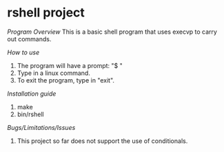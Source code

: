 # rshell project

*Program Overview*
This is a basic shell program that uses execvp to carry out commands.

*How to use*
1. The program will have a prompt: "$ "
2. Type in a linux command.
3. To exit the program, type in "exit".

*Installation guide*
1. make
2. bin/rshell

*Bugs/Limitations/Issues*
1. This project so far does not support the use of conditionals.
